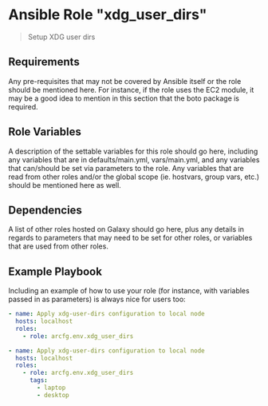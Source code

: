 # Ansible Role "xdg_user_dirs"

> Setup XDG user dirs

## Requirements

Any pre-requisites that may not be covered by Ansible itself or the role should be mentioned here. For instance, if the
role uses the EC2 module, it may be a good idea to mention in this section that the boto package is required.

## Role Variables

A description of the settable variables for this role should go here, including any variables that are in
defaults/main.yml, vars/main.yml, and any variables that can/should be set via parameters to the role. Any variables
that are read from other roles and/or the global scope (ie. hostvars, group vars, etc.) should be mentioned here as
well.

## Dependencies

A list of other roles hosted on Galaxy should go here, plus any details in regards to parameters that may need to be set
for other roles, or variables that are used from other roles.

## Example Playbook

Including an example of how to use your role (for instance, with variables passed in as parameters) is always nice for
users too:

```yaml
- name: Apply xdg-user-dirs configuration to local node
  hosts: localhost
  roles:
    - role: arcfg.env.xdg_user_dirs
```

```yaml
- name: Apply xdg-user-dirs configuration to local node
  hosts: localhost
  roles:
    - role: arcfg.env.xdg_user_dirs
      tags:
        - laptop
        - desktop
```
